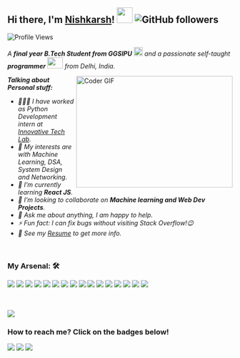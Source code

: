
## Hi there, I'm [Nishkarsh](https://github.com/A-lone-Contributer)! <img src="https://raw.githubusercontent.com/TheDudeThatCode/TheDudeThatCode/master/Assets/Hi.gif" width=35 height=35> ![GitHub followers](https://img.shields.io/github/followers/A-lone-Contributer?style=social)

![Profile Views](https://komarev.com/ghpvc/?username=A-lone-Contributer&style=flat-square)

<p>
  <em>
    A <b>final year B.Tech Student from GGSIPU</b> <img src="https://raw.githubusercontent.com/TheDudeThatCode/TheDudeThatCode/master/Assets/Medal.gif" width=20 height=20> and a passionate self-taught <b>programmer</b> <img src="https://raw.githubusercontent.com/TheDudeThatCode/TheDudeThatCode/master/Assets/Developer.gif" width=35 height=25> from Delhi, India.
  </em>
 </p>

<img align="right" alt="Coder GIF" height=250 width=350 src="https://media1.tenor.com/images/cd37fa49c983ac905df0016fd5b6a2ee/tenor.gif" />

<em>
  
**Talking about Personal stuff:**

- 👨🏽‍💻 I have worked as Python Development intern at [Innovative Tech Lab](https://innovativetechlab.com/).
- 🤔 My interests are with Machine Learning, DSA, System Design and Networking.
- 🌱 I’m currently learning <strong>React JS</strong>.
- 👯 I’m looking to collaborate on <strong>Machine learning and Web Dev Projects</strong>.
- 💬 Ask me about anything, I am happy to help.
- ⚡ Fun fact: I can fix bugs without visiting Stack Overflow!😉
- 📝 See my [Resume](https://drive.google.com/file/d/1XlGRKt4oNVUWxwt6wY1-UdBbJ4btUqC4/view?usp=sharing) to get more info.
<br/> 
</em>


### My Arsenal: 🛠
<img src="https://img.shields.io/badge/python%20-%2314354C.svg?&style=for-the-badge&logo=python&logoColor=white">   <img src = "https://img.shields.io/badge/-grey?style=for-the-badge&logo=c"> <img src = "https://img.shields.io/badge/java-brown?style=for-the-badge&logo=java"> <img src="https://img.shields.io/badge/javascript%20-%23323330.svg?&style=for-the-badge&logo=javascript&logoColor=%23F7DF1E"> <img src="https://img.shields.io/badge/html5%20-%23E34F26.svg?&style=for-the-badge&logo=html5&logoColor=white"> <img src="https://img.shields.io/badge/css3%20-%231572B6.svg?&style=for-the-badge&logo=css3&logoColor=white"> <img src = "https://img.shields.io/badge/Flask-darkgreen?style=for-the-badge&logo=flask"> <img src="https://img.shields.io/badge/react%20-%2320232a.svg?&style=for-the-badge&logo=react&logoColor=%2361DAFB"> <img src = "https://img.shields.io/badge/Jupyter-grey?style=for-the-badge&logo=Jupyter"> <img src = "https://img.shields.io/badge/Keras-red?style=for-the-badge&logo=Keras"> <img src = "https://img.shields.io/badge/Tensorflow-white?style=for-the-badge&logo=tensorflow"> <img src = "https://img.shields.io/badge/numpy-orange?style=for-the-badge&logo=numpy"> <img src = "https://img.shields.io/badge/Pandas-black?style=for-the-badge&logo=pandas"> <img src = "https://img.shields.io/badge/SKLEARN-grey?style=for-the-badge&logo=scikit-learn">  <img src = "https://img.shields.io/badge/MySQL-white?style=for-the-badge&logo=mysql"> <img src="https://img.shields.io/badge/git%20-%23F05033.svg?&style=for-the-badge&logo=git&logoColor=white"/>   
<br>
<br>


<img src="https://github-readme-stats.vercel.app/api?username=A-lone-Contributer&&show_icons=true&title_color=ffffff&icon_color=bb2acf&text_color=daf7dc&bg_color=151515">


### How to reach me? Click on the badges below!

<img src="https://img.shields.io/badge/nishkarsh78@gmail.com-%23D14836.svg?&style=for-the-badge&logo=gmail&logoColor=white" href="nishkarsh78@gmail.com"> <a href="https://www.linkedin.com/in/nishkarsh-tripathi-098840193/"><img src="https://img.shields.io/badge/Nishkarsh Tripathi-%230077B5.svg?&style=for-the-badge&logo=linkedin&logoColor=white" ></a>   <a  href="https://www.kaggle.com/nishkarshtripathi"><img src="https://img.shields.io/badge/@nishkarshtripathi-%2312100E.svg?&style=for-the-badge&logo=kaggle&logoColor=blue"></a>
